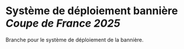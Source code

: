 # Système de déploiement bannière *Coupe de France 2025*
Branche pour le système de déploiement de la bannière.